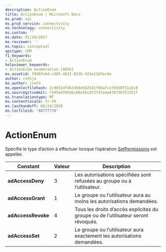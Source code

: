 ```yaml
---
description: ActionEnum
title: ActionEnum | Microsoft Docs
ms.prod: sql
ms.prod_service: connectivity
ms.technology: connectivity
ms.custom: ''
ms.date: 01/19/2017
ms.reviewer: ''
ms.topic: conceptual
apitype: COM
f1_keywords:
- ActionEnum
helpviewer_keywords:
- ActionEnum enumeration [ADOX]
ms.assetid: f948febd-c885-4621-823b-421e116fec4e
author: rothja
ms.author: jroth
ms.openlocfilehash: 2c9032dfdb3394e582541f60afce7b930751a5c0
ms.sourcegitcommit: 7345e4f05d6c06e1bcd73747a4a47873b3f3251f
ms.translationtype: MT
ms.contentlocale: fr-FR
ms.lasthandoff: 08/24/2020
ms.locfileid: "88777778"
---
```

# <a name="actionenum"></a>ActionEnum
Spécifie le type d’action à effectuer lorsque l’opération [SetPermissions](./setpermissions-method-adox.md) est appelée.  
  
|Constant|Valeur|Description|  
|--------------|-----------|-----------------|  
|**adAccessDeny**|3|Les autorisations spécifiées sont refusées au groupe ou à l’utilisateur.|  
|**adAccessGrant**|1|Le groupe ou l’utilisateur aura au moins les autorisations demandées.|  
|**adAccessRevoke**|4|Tous les droits d’accès explicites du groupe ou de l’utilisateur seront révoqués.|  
|**adAccessSet**|2|Le groupe ou l’utilisateur aura exactement les autorisations demandées.|